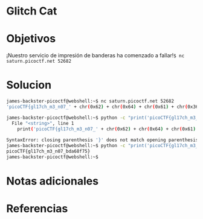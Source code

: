 # Glitch Cat
# Objetivos
¡Nuestro servicio de impresión de banderas ha comenzado a fallar!`$ nc saturn.picoctf.net 52682`

# Solucion
```bash
james-backster-picoctf@webshell:~$ nc saturn.picoctf.net 52682            
'picoCTF{gl17ch_m3_n07_' + chr(0x62) + chr(0x64) + chr(0x61) + chr(0x36) + chr(0x38) + chr(0x66) + chr(0x37) + chr(0x35) + '}'

james-backster-picoctf@webshell:~$ python -c "print('picoCTF{gl17ch_m3_n07_' + chr(0x62) + chr(0x64) + chr(0x61) + chr(0x36) + chr(0x38) + chr(0x66) + chr(0x37) + chr(0x35) + "}")"
  File "<string>", line 1
    print('picoCTF{gl17ch_m3_n07_' + chr(0x62) + chr(0x64) + chr(0x61) + chr(0x36) + chr(0x38) + chr(0x66) + chr(0x37) + chr(0x35) + })
                                                                                                                                     ^
SyntaxError: closing parenthesis '}' does not match opening parenthesis '('
james-backster-picoctf@webshell:~$ python -c "print('picoCTF{gl17ch_m3_n07_' + chr(0x62) + chr(0x64) + chr(0x61) + chr(0x36) + chr(0x38) + chr(0x66) + chr(0x37) + chr(0x35) + '}')"
picoCTF{gl17ch_m3_n07_bda68f75}
james-backster-picoctf@webshell:~$ 
```

# Notas adicionales


# Referencias
